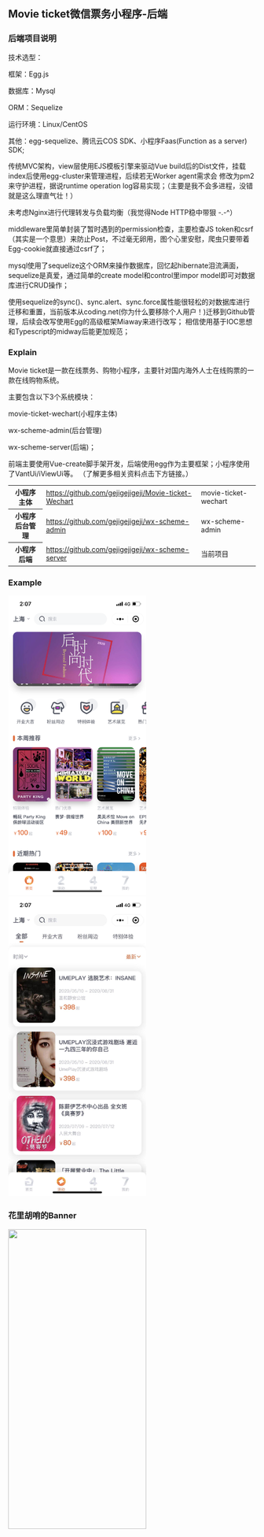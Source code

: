 ## Movie ticket微信票务小程序-后端

### 后端项目说明
技术选型：

框架：Egg.js

数据库：Mysql

ORM：Sequelize

运行环境：Linux/CentOS

其他：egg-sequelize、腾讯云COS SDK、小程序Faas(Function as a server) SDK;

传统MVC架构，view层使用EJS模板引擎来驱动Vue build后的Dist文件，挂载index后使用egg-cluster来管理进程，后续若无Worker agent需求会
修改为pm2来守护进程，据说runtime operation log容易实现；（主要是我不会多进程，没错就是这么理直气壮！）

未考虑Nginx进行代理转发与负载均衡（我觉得Node HTTP稳中带狠 -.-^）

middleware里简单封装了暂时遇到的permission检查，主要检查JS token和csrf（其实是一个意思）来防止Post，不过毫无卵用，图个心里安慰，爬虫只要带着Egg-cookie就直接通过csrf了；

mysql使用了sequelize这个ORM来操作数据库，回忆起hibernate泪流满面，sequelize是真爱，通过简单的create model和control里impor model即可对数据库进行CRUD操作；

使用sequelize的sync()、sync.alert、sync.force属性能很轻松的对数据库进行迁移和重置，当前版本从coding.net(你为什么要移除个人用户！)迁移到Github管理，后续会改写使用Egg的高级框架Miaway来进行改写；
相信使用基于IOC思想和Typescript的midway后能更加规范；



### Explain
Movie ticket是一款在线票务、购物小程序，主要针对国内海外人士在线购票的一款在线购物系统。


主要包含以下3个系统模块：

movie-ticket-wechart(小程序主体)

wx-scheme-admin(后台管理)

wx-scheme-server(后端)；

前端主要使用Vue-create脚手架开发，后端使用egg作为主要框架；小程序使用了VantUi/iViewUi等。
（了解更多相关资料点击下方链接。）


<table>
<tr>
    <th>小程序主体</th>
    <td>
    <a href="https://github.com/gejigejigeji/Movie-ticket-Wechart">https://github.com/gejigejigeji/Movie-ticket-Wechart</a>
    </td>
    <td>movie-ticket-wechart</td>
</tr>
<tr>
   <th>小程序后台管理</th>
    <td>
    <a href="https://github.com/gejigejigeji/wx-scheme-admin">https://github.com/gejigejigeji/wx-scheme-admin</a>
    </td>
    <td>wx-scheme-admin</td>
</tr>
<tr>
   <th>小程序后端</th>
    <td>
    <a href="https://github.com/gejigejigeji/wx-scheme-server">
    https://github.com/gejigejigeji/wx-scheme-server</a>
    </td>
    <td>当前项目</td>
</tr>
</table>


### Example

<img src="https://raw.githubusercontent.com/gejigejigeji/Movie-ticket-Wechart/master/images-folder/view1.png" width="281px" height="609px" /> 

<img src="https://raw.githubusercontent.com/gejigejigeji/Movie-ticket-Wechart/master/images-folder/view3.jpg" width="281px" height="609px" /> 

### 花里胡哨的Banner

<img src="https://raw.githubusercontent.com/gejigejigeji/Movie-ticket-Wechart/master/images-folder/view2.gif" width="281px" height="609px" /> 








